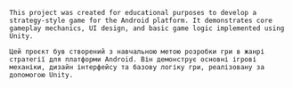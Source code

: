 	This project was created for educational purposes to develop a strategy-style game for the Android platform. It demonstrates core gameplay mechanics, UI design, and basic game logic implemented using Unity.

	Цей проєкт був створений з навчальною метою розробки гри в жанрі стратегії для платформи Android. Він демонструє основні ігрові механіки, дизайн інтерфейсу та базову логіку гри, реалізовану за допомогою Unity.
